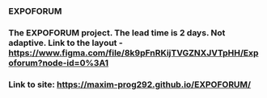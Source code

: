 ### EXPOFORUM
### The EXPOFORUM project. The lead time is 2 days. Not adaptive. Link to the layout - https://www.figma.com/file/8k9pFnRKijTVGZNXJVTpHH/Expoforum?node-id=0%3A1
### Link to site: https://maxim-prog292.github.io/EXPOFORUM/
